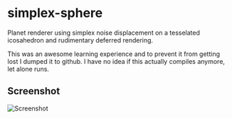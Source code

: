 # simplex-sphere

Planet renderer using simplex noise displacement on a tesselated icosahedron and rudimentary deferred rendering.

This was an awesome learning experience and to prevent it from getting lost I dumped it to github. I have no idea if this actually compiles anymore, let alone runs.

## Screenshot

![Screenshot](/documents/screenshot1.png)
